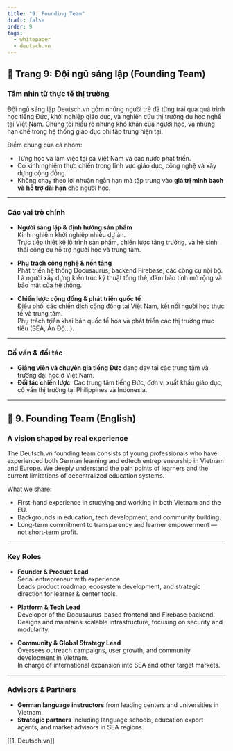 ```yaml
---
title: "9. Founding Team"
draft: false
order: 9
tags:
  - whitepaper
  - deutsch.vn
---
```


## 📄 Trang 9: Đội ngũ sáng lập (Founding Team)

### Tầm nhìn từ thực tế thị trường

Đội ngũ sáng lập Deutsch.vn gồm những người trẻ đã từng trải qua quá trình học tiếng Đức, khởi nghiệp giáo dục, và nghiên cứu thị trường du học nghề tại Việt Nam. Chúng tôi hiểu rõ những khó khăn của người học, và những hạn chế trong hệ thống giáo dục phi tập trung hiện tại.

Điểm chung của cả nhóm:
- Từng học và làm việc tại cả Việt Nam và các nước phát triển.
- Có kinh nghiệm thực chiến trong lĩnh vực giáo dục, công nghệ và xây dựng cộng đồng.
- Không chạy theo lợi nhuận ngắn hạn mà tập trung vào **giá trị minh bạch và hỗ trợ dài hạn** cho người học.

---

### Các vai trò chính

- **Người sáng lập & định hướng sản phẩm**  
  Kinh nghiệm khởi nghiệp nhiều dự án.  
  Trực tiếp thiết kế lộ trình sản phẩm, chiến lược tăng trưởng, và hệ sinh thái công cụ hỗ trợ người học và trung tâm.

- **Phụ trách công nghệ & nền tảng**  
  Phát triển hệ thống Docusaurus, backend Firebase, các công cụ nội bộ.  
  Là người xây dựng kiến trúc kỹ thuật tổng thể, đảm bảo tính mở rộng và bảo mật của hệ thống.

- **Chiến lược cộng đồng & phát triển quốc tế**  
  Điều phối các chiến dịch cộng đồng tại Việt Nam, kết nối người học thực tế và trung tâm.  
  Phụ trách triển khai bản quốc tế hóa và phát triển các thị trường mục tiêu (SEA, Ấn Độ…).

---

### Cố vấn & đối tác

- **Giảng viên và chuyên gia tiếng Đức** đang dạy tại các trung tâm và trường đại học ở Việt Nam.  
- **Đối tác chiến lược**: Các trung tâm tiếng Đức, đơn vị xuất khẩu giáo dục, cố vấn thị trường tại Philippines và Indonesia.

---

## 📄 9. Founding Team (English)

### A vision shaped by real experience

The Deutsch.vn founding team consists of young professionals who have experienced both German learning and edtech entrepreneurship in Vietnam and Europe. We deeply understand the pain points of learners and the current limitations of decentralized education systems.

What we share:
- First-hand experience in studying and working in both Vietnam and the EU.
- Backgrounds in education, tech development, and community building.
- Long-term commitment to transparency and learner empowerment — not short-term profit.

---

### Key Roles

- **Founder & Product Lead**  
  Serial entrepreneur with experience.  
  Leads product roadmap, ecosystem development, and strategic direction for learner & center tools.

- **Platform & Tech Lead**  
  Developer of the Docusaurus-based frontend and Firebase backend.  
  Designs and maintains scalable infrastructure, focusing on security and modularity.

- **Community & Global Strategy Lead**  
  Oversees outreach campaigns, user growth, and community development in Vietnam.  
  In charge of international expansion into SEA and other target markets.

---

### Advisors & Partners

- **German language instructors** from leading centers and universities in Vietnam.  
- **Strategic partners** including language schools, education export agents, and market advisors in SEA regions.

[[1. Deutsch.vn]]